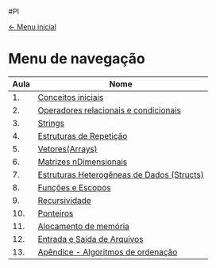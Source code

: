 #PI

[<- Menu inicial](Menu%20Inicial.md)

# Menu de navegação

| Aula | Nome                                                                                                |
| ---- | --------------------------------------------------------------------------------------------------- |
| 1.   | [Conceitos iniciais](Conceitos%20iniciais.md)                                                       |
| 2.   | [Operadores relacionais e condicionais](Operadores%20relacionais%20e%20condicionais.md)             |
| 3.   | [Strings](Strings.md)                                                                               |
| 4.   | [Estruturas de Repetição](Estruturas%20de%20Repetição.md)                                           |
| 5.   | [Vetores(Arrays)](Vetores(Arrays).md)                                                               |
| 6.   | [Matrizes nDimensionais](Matrizes%20nDimensionais.md)                                               |
| 7.   | [Estruturas Heterogêneas de Dados (Structs)](Estruturas%20Heterogêneas%20de%20Dados%20(Structs).md) |
| 8.   | [Funções e Escopos](Funções%20e%20Escopos.md)                                                       |
| 9.   | [Recursividade](Programação%20Imperativa/Recursividade.md)                                          |
| 10.  | [Ponteiros](Ponteiros.md)                                                                           |
| 11.  | [Alocamento de memória](Alocamento%20de%20memória.md)                                               |
| 12.  | [Entrada e Saída de Arquivos](Entrada%20e%20Saída%20de%20Arquivos.md)                               |
| 13.  | [Apêndice - Algoritmos de ordenação](Apêndice%20-%20Algoritmos%20de%20ordenação.md)                 |